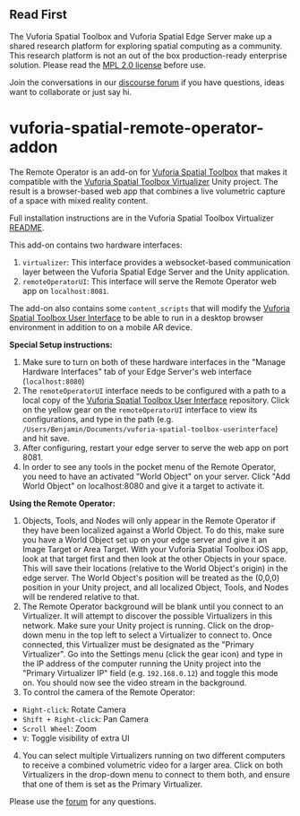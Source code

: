 ## Read First
The Vuforia Spatial Toolbox and Vuforia Spatial Edge Server make up a shared research platform for exploring spatial computing as a community. This research platform is not an out of the box production-ready enterprise solution. Please read the [MPL 2.0 license](LICENSE) before use.

Join the conversations in our [discourse forum](https://forum.spatialtoolbox.vuforia.com) if you have questions, ideas want to collaborate or just say hi.


# vuforia-spatial-remote-operator-addon

The Remote Operator is an add-on for [Vuforia Spatial Toolbox](https://github.com/dataTimeSpace/vuforia-spatial-toolbox-ios) that makes it compatible with the [Vuforia Spatial Toolbox Virtualizer](https://github.com/dataTimeSpace/vuforia-spatial-toolbox-virtualizer) Unity project. The result is a browser-based web app that combines a live volumetric capture of a space with mixed reality content.

Full installation instructions are in the Vuforia Spatial Toolbox Virtualizer [README](https://github.com/dataTimeSpace/Vuforia-Spatial-Toolbox-Virtualizer#vuforia-spatial-toolbox-virtualizer).

This add-on contains two hardware interfaces:
1. `virtualizer`: This interface provides a websocket-based communication layer between the Vuforia Spatial Edge Server and the Unity application.
2. `remoteOperatorUI`: This interface will serve the Remote Operator web app on `localhost:8081`.

The add-on also contains some `content_scripts` that will modify the [Vuforia Spatial Toolbox User Interface](https://github.com/dataTimeSpace/vuforia-spatial-toolbox-userinterface) to be able to run in a desktop browser environment in addition to on a mobile AR device.

**Special Setup instructions:**
1. Make sure to turn on both of these hardware interfaces in the "Manage Hardware Interfaces" tab of your Edge Server's web interface (`localhost:8080`)
2. The `remoteOperatorUI` interface needs to be configured with a path to a local copy of the [Vuforia Spatial Toolbox User Interface](https://github.com/dataTimeSpace/vuforia-spatial-toolbox-userinterface) repository. Click on the yellow gear on the `remoteOperatorUI` interface to view its configurations, and type in the path (e.g. `/Users/Benjamin/Documents/vuforia-spatial-toolbox-userinterface`) and hit save.
3. After configuring, restart your edge server to serve the web app on port 8081.
4. In order to see any tools in the pocket menu of the Remote Operator, you need to have an activated "World Object" on your server. Click "Add World Object" on localhost:8080 and give it a target to activate it.

**Using the Remote Operator:**
1. Objects, Tools, and Nodes will only appear in the Remote Operator if they have been localized against a World Object. To do this, make sure you have a World Object set up on your edge server and give it an Image Target or Area Target. With your Vuforia Spatial Toolbox iOS app, look at that target first and then look at the other Objects in your space. This will save their locations (relative to the World Object's origin) in the edge server. The World Object's position will be treated as the (0,0,0) position in your Unity project, and all localized Object, Tools, and Nodes will be rendered relative to that.
2. The Remote Operator background will be blank until you connect to an Virtualizer. It will attempt to discover the possible Virtualizers in this network. Make sure your Unity project is running. Click on the drop-down menu in the top left to select a Virtualizer to connect to. Once connected, this Virtualizer must be designated as the "Primary Virtualizer". Go into the Settings menu (click the gear icon) and type in the IP address of the computer running the Unity project into the "Primary Virtualizer IP" field (e.g. `192.168.0.12`) and toggle this mode on. You should now see the video stream in the background.
3. To control the camera of the Remote Operator:
  - `Right-click`: Rotate Camera
  - `Shift + Right-click`: Pan Camera
  - `Scroll Wheel`: Zoom
  - `V`: Toggle visibility of extra UI
4. You can select multiple Virtualizers running on two different computers to receive a combined volumetric video for a larger area. Click on both Virtualizers in the drop-down menu to connect to them both, and ensure that one of them is set as the Primary Virtualizer.

Please use the [forum](https://forum.spatialtoolbox.vuforia.com) for any questions.

